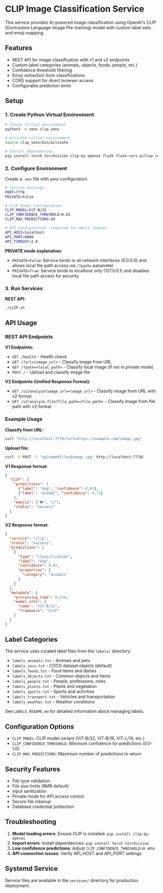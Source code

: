 # CLIP Image Classification Service

This service provides AI-powered image classification using OpenAI's CLIP (Contrastive Language-Image Pre-training) model with custom label sets and emoji mapping.

## Features

- REST API for image classification with v1 and v2 endpoints
- Custom label categories (animals, objects, foods, people, etc.)
- Confidence threshold filtering
- Emoji extraction from classifications
- CORS support for direct browser access
- Configurable prediction limits

## Setup

### 1. Create Python Virtual Environment

```bash
# Create virtual environment
python3 -m venv clip_venv

# Activate virtual environment
source clip_venv/bin/activate

# Install dependencies
pip install torch torchvision clip-by-openai flask flask-cors pillow requests python-dotenv numpy
```

### 2. Configure Environment

Create a `.env` file with your configuration:

```bash
# Service Settings
PORT=7778
PRIVATE=False

# CLIP Model Configuration
CLIP_MODEL=ViT-B/32
CLIP_CONFIDENCE_THRESHOLD=0.01
CLIP_MAX_PREDICTIONS=10

# API Configuration (required for emoji lookup)
API_HOST=localhost
API_PORT=8080
API_TIMEOUT=2.0
```

**PRIVATE mode explanation:**
- `PRIVATE=False`: Service binds to all network interfaces (0.0.0.0) and allows local file path access via `/?path=` parameter
- `PRIVATE=True`: Service binds to localhost only (127.0.0.1) and disables local file path access for security

### 3. Run Services

**REST API:**
```bash
./CLIP.sh
```

## API Usage

### REST API Endpoints

**V1 Endpoints:**
- `GET /health` - Health check
- `GET /?url=<image_url>` - Classify image from URL
- `GET /?path=<local_path>` - Classify local image (if not in private mode)
- `POST /` - Upload and classify image file

**V2 Endpoints (Unified Response Format):**
- `GET /v2/analyze?image_url=<image_url>` - Classify image from URL with v2 format
- `GET /v2/analyze_file?file_path=<file_path>` - Classify image from file path with v2 format

### Example Usage

**Classify from URL:**
```bash
curl "http://localhost:7778/?url=https://example.com/image.jpg"
```

**Upload file:**
```bash
curl -X POST -F "uploadedfile=@image.jpg" http://localhost:7778/
```

**V1 Response format:**
```json
{
  "CLIP": {
    "predictions": [
      {"label": "dog", "confidence": 0.85},
      {"label": "animal", "confidence": 0.72}
    ],
    "emojis": ["🐕", "🐾"],
    "status": "success"
  }
}
```

**V2 Response format:**
```json
{
  "service": "clip",
  "status": "success",
  "predictions": [
    {
      "type": "classification",
      "label": "dog",
      "confidence": 0.85,
      "properties": {
        "category": "animals"
      }
    }
  ],
  "metadata": {
    "processing_time": 0.234,
    "model_info": {
      "name": "ViT-B/32",
      "framework": "CLIP"
    }
  }
}
```

## Label Categories

The service uses curated label files from the `labels/` directory:

- `labels_animals.txt` - Animals and pets
- `labels_coco.txt` - COCO dataset objects (default)
- `labels_foods.txt` - Food items and dishes
- `labels_objects.txt` - Common objects and items
- `labels_people.txt` - People, professions, roles
- `labels_plants.txt` - Plants and vegetation
- `labels_sports.txt` - Sports and activities
- `labels_transport.txt` - Vehicles and transportation
- `labels_weather.txt` - Weather conditions

See `LABELS_README.md` for detailed information about managing labels.

## Configuration Options

- `CLIP_MODEL`: CLIP model variant (ViT-B/32, ViT-B/16, ViT-L/14, etc.)
- `CLIP_CONFIDENCE_THRESHOLD`: Minimum confidence for predictions (0.0-1.0)
- `CLIP_MAX_PREDICTIONS`: Maximum number of predictions to return

## Security Features

- File type validation
- File size limits (8MB default)
- Input sanitization
- Private mode for API access control
- Secure file cleanup
- Database credential protection

## Troubleshooting

1. **Model loading errors**: Ensure CLIP is installed: `pip install clip-by-openai`
2. **Import errors**: Install dependencies: `pip install torch torchvision`
3. **Low confidence predictions**: Adjust `CLIP_CONFIDENCE_THRESHOLD` in .env
4. **API connection issues**: Verify API_HOST and API_PORT settings

## Systemd Service

Service files are available in the `services/` directory for production deployment.